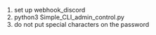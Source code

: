 1. set up webhook_discord
2. python3 Simple_CLI_admin_control.py
3. do not put special characters on the password
